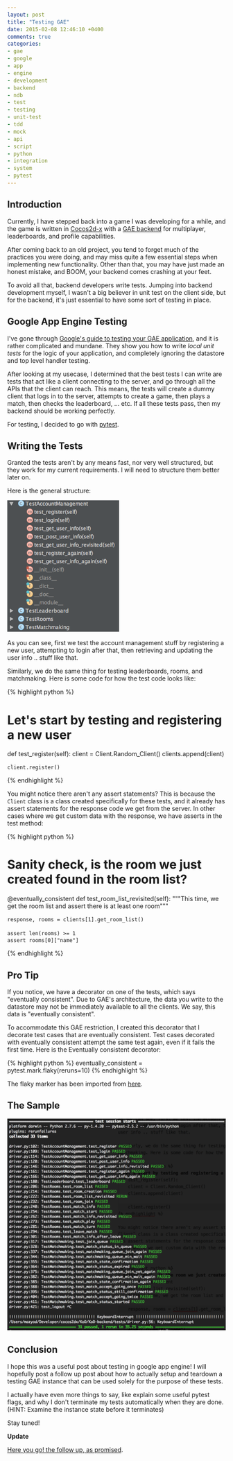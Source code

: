 ```yaml
---
layout: post
title: "Testing GAE"
date: 2015-02-08 12:46:10 +0400
comments: true
categories: 
- gae
- google
- app
- engine
- development
- backend
- ndb
- test
- testing
- unit-test
- tdd
- mock
- api
- script
- python
- integration
- system
- pytest
---
```


## Introduction

Currently, I have stepped back into a game I was developing for a while, and the game is written in [Cocos2d-x](http://cocos2d-x.org/) with a [GAE backend](https://appengine.google.com/) for multiplayer, leaderboards, and profile capabilities.

After coming back to an old project, you tend to forget much of the practices you were doing, and may miss quite a few essential steps when implementing new functionality. Other than that, you may have just made an honest mistake, and BOOM, your backend comes crashing at your feet.

To avoid all that, backend developers write tests. Jumping into backend development myself, I wasn't a big believer in unit test on the client side, but for the backend, it's just essential to have some sort of testing in place.

## Google App Engine Testing

I've gone through [Google's guide to testing your GAE application](https://cloud.google.com/appengine/docs/python/tools/localunittesting), and it is rather complicated and mundane. They show you how to write *local unit tests* for the logic of your application, and completely ignoring the datastore and top level handler testing.

After looking at my usecase, I determined that the best tests I can write are tests that act like a client connecting to the server, and go through all the APIs that the client can reach. This means, the tests will create a dummy client that logs in to the server, attempts to create a game, then plays a match, then checks the leaderboard, ... etc. If all these tests pass, then my backend should be working perfectly.

For testing, I decided to go with [pytest](http://pytest.org/latest/).

## Writing the Tests

Granted the tests aren't by any means fast, nor very well structured, but they work for my current requirements. I will need to structure them better later on.

Here is the general structure:

![image](/images/Screenshot_2015-02-08_12.58.08.png)

As you can see, first we test the account management stuff by registering a new user, attempting to login after that, then retrieving and updating the user info .. stuff like that.

Similarly, we do the same thing for testing leaderboards, rooms, and matchmaking. Here is some code for how the test code looks like:

{% highlight python %}
# Let's start by testing and registering a new user
def test_register(self):
    client = Client.Random_Client()
    clients.append(client)

    client.register()
{% endhighlight %}

You might notice there aren't any assert statements? This is because the `Client` class is a class created specifically for these tests, and it already has assert statements for the response code we get from the server. In other cases where we get custom data with the response, we have asserts in the test method:

{% highlight python %}
# Sanity check, is the room we just created found in the room list?
@eventually_consistent
def test_room_list_revisited(self):
    """This time, we get the room list and assert there is at least one room"""

    response, rooms = clients[1].get_room_list()

    assert len(rooms) >= 1
    assert rooms[0]["name"]
{% endhighlight %}

## Pro Tip

If you notice, we have a decorator on one of the tests, which says "eventually consistent". Due to GAE's architecture, the data you write to the datastore may not be immediately available to all the clients. We say, this data is "eventually consistent".

To accommodate this GAE restriction, I created this decorator that I decorate test cases that are eventually consistent. Test cases decorated with eventually consistent attempt the same test again, even if it fails the first time. Here is the Eventually consistent decorator:

{% highlight python %}
eventually_consistent = pytest.mark.flaky(reruns=10)
{% endhighlight %}

The flaky marker has been imported from [here](https://github.com/klrmn/pytest-rerunfailures).

## The Sample

![image](/images/Screenshot_2015-02-08_13.11.47.png)

## Conclusion

I hope this was a useful post about testing in google app engine! I will hopefully post a follow up post about how to actually setup and teardown a testing GAE instance that can be used solely for the purpose of these tests. 

I actually have even more things to say, like explain some useful pytest flags, and why I don't terminate my tests automatically when they are done. (HINT: Examine the instance state before it terminates)

Stay tuned!

**Update**

[Here you go! the follow up, as promised](http://mazyod.com/blog/2015/02/10/gae-follow-up/).
